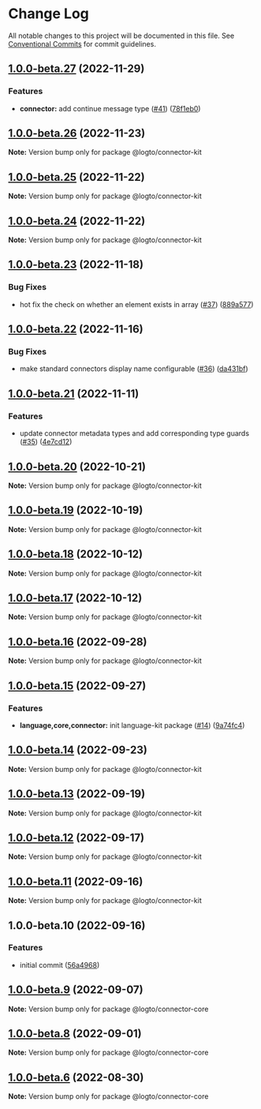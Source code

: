 # Change Log

All notable changes to this project will be documented in this file.
See [Conventional Commits](https://conventionalcommits.org) for commit guidelines.

## [1.0.0-beta.27](https://github.com/logto-io/toolkit/compare/v1.0.0-beta.26...v1.0.0-beta.27) (2022-11-29)


### Features

* **connector:** add continue message type ([#41](https://github.com/logto-io/toolkit/issues/41)) ([78f1eb0](https://github.com/logto-io/toolkit/commit/78f1eb06f84de2bc7601016a6bcc3c85eb4695f0))



## [1.0.0-beta.26](https://github.com/logto-io/toolkit/compare/v1.0.0-beta.25...v1.0.0-beta.26) (2022-11-23)

**Note:** Version bump only for package @logto/connector-kit





## [1.0.0-beta.25](https://github.com/logto-io/toolkit/compare/v1.0.0-beta.24...v1.0.0-beta.25) (2022-11-22)

**Note:** Version bump only for package @logto/connector-kit





## [1.0.0-beta.24](https://github.com/logto-io/toolkit/compare/v1.0.0-beta.23...v1.0.0-beta.24) (2022-11-22)

**Note:** Version bump only for package @logto/connector-kit





## [1.0.0-beta.23](https://github.com/logto-io/toolkit/compare/v1.0.0-beta.22...v1.0.0-beta.23) (2022-11-18)


### Bug Fixes

* hot fix the check on whether an element exists in array ([#37](https://github.com/logto-io/toolkit/issues/37)) ([889a577](https://github.com/logto-io/toolkit/commit/889a5773b5e95c35c4ef17db24622e7b87b723c5))



## [1.0.0-beta.22](https://github.com/logto-io/toolkit/compare/v1.0.0-beta.21...v1.0.0-beta.22) (2022-11-16)


### Bug Fixes

* make standard connectors display name configurable ([#36](https://github.com/logto-io/toolkit/issues/36)) ([da431bf](https://github.com/logto-io/toolkit/commit/da431bf318a83e0086070d49a16a8cc3d970f388))



## [1.0.0-beta.21](https://github.com/logto-io/toolkit/compare/v1.0.0-beta.20...v1.0.0-beta.21) (2022-11-11)


### Features

* update connector metadata types and add corresponding type guards ([#35](https://github.com/logto-io/toolkit/issues/35)) ([4e7cd12](https://github.com/logto-io/toolkit/commit/4e7cd12b4b4fb32f2ed5a7d66e1616e20fa395f1))



## [1.0.0-beta.20](https://github.com/logto-io/toolkit/compare/v1.0.0-beta.19...v1.0.0-beta.20) (2022-10-21)

**Note:** Version bump only for package @logto/connector-kit





## [1.0.0-beta.19](https://github.com/logto-io/toolkit/compare/v1.0.0-beta.18...v1.0.0-beta.19) (2022-10-19)

**Note:** Version bump only for package @logto/connector-kit





## [1.0.0-beta.18](https://github.com/logto-io/toolkit/compare/v1.0.0-beta.17...v1.0.0-beta.18) (2022-10-12)

**Note:** Version bump only for package @logto/connector-kit





## [1.0.0-beta.17](https://github.com/logto-io/toolkit/compare/v1.0.0-beta.16...v1.0.0-beta.17) (2022-10-12)

**Note:** Version bump only for package @logto/connector-kit





## [1.0.0-beta.16](https://github.com/logto-io/toolkit/compare/v1.0.0-beta.15...v1.0.0-beta.16) (2022-09-28)

**Note:** Version bump only for package @logto/connector-kit





## [1.0.0-beta.15](https://github.com/logto-io/toolkit/compare/v1.0.0-beta.14...v1.0.0-beta.15) (2022-09-27)


### Features

* **language,core,connector:** init language-kit package ([#14](https://github.com/logto-io/toolkit/issues/14)) ([9a74fc4](https://github.com/logto-io/toolkit/commit/9a74fc4d34c9ce277b8734ab78735549dc3a3cda))



## [1.0.0-beta.14](https://github.com/logto-io/toolkit/compare/v1.0.0-beta.13...v1.0.0-beta.14) (2022-09-23)

**Note:** Version bump only for package @logto/connector-kit





## [1.0.0-beta.13](https://github.com/logto-io/toolkit/compare/v1.0.0-beta.12...v1.0.0-beta.13) (2022-09-19)

**Note:** Version bump only for package @logto/connector-kit





## [1.0.0-beta.12](https://github.com/logto-io/toolkit/compare/v1.0.0-beta.11...v1.0.0-beta.12) (2022-09-17)

**Note:** Version bump only for package @logto/connector-kit





## [1.0.0-beta.11](https://github.com/logto-io/toolkit/compare/v1.0.0-beta.10...v1.0.0-beta.11) (2022-09-16)

**Note:** Version bump only for package @logto/connector-kit





## 1.0.0-beta.10 (2022-09-16)


### Features

* initial commit ([56a4968](https://github.com/logto-io/toolkit/commit/56a496848168a4a9ae9ac7af83d51f1b8a6afe2c))



## [1.0.0-beta.9](https://github.com/logto-io/logto/compare/v1.0.0-beta.8...v1.0.0-beta.9) (2022-09-07)

**Note:** Version bump only for package @logto/connector-core





## [1.0.0-beta.8](https://github.com/logto-io/logto/compare/v1.0.0-beta.6...v1.0.0-beta.8) (2022-09-01)

**Note:** Version bump only for package @logto/connector-core





## [1.0.0-beta.6](https://github.com/logto-io/logto/compare/v1.0.0-beta.5...v1.0.0-beta.6) (2022-08-30)

**Note:** Version bump only for package @logto/connector-core
